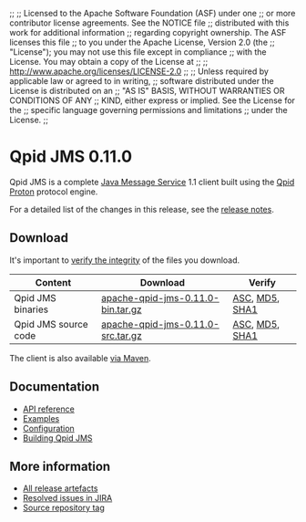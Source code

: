 ;;
;; Licensed to the Apache Software Foundation (ASF) under one
;; or more contributor license agreements.  See the NOTICE file
;; distributed with this work for additional information
;; regarding copyright ownership.  The ASF licenses this file
;; to you under the Apache License, Version 2.0 (the
;; "License"); you may not use this file except in compliance
;; with the License.  You may obtain a copy of the License at
;; 
;;   http://www.apache.org/licenses/LICENSE-2.0
;; 
;; Unless required by applicable law or agreed to in writing,
;; software distributed under the License is distributed on an
;; "AS IS" BASIS, WITHOUT WARRANTIES OR CONDITIONS OF ANY
;; KIND, either express or implied.  See the License for the
;; specific language governing permissions and limitations
;; under the License.
;;

# Qpid JMS 0.11.0

Qpid JMS is a complete [Java Message Service][jms] 1.1 client built
using the [Qpid Proton]({{site_url}}/proton/index.html) protocol engine.

For a detailed list of the changes in this release, see the [release
notes](release-notes.html).

[jms]: http://en.wikipedia.org/wiki/Java_Message_Service

## Download

It's important to [verify the
integrity]({{site_url}}/download.html#verify-what-you-download) of the
files you download.

| Content | Download | Verify |
|---------|----------|--------|
| Qpid JMS binaries | [apache-qpid-jms-0.11.0-bin.tar.gz](http://archive.apache.org/dist/qpid/jms/0.11.0/apache-qpid-jms-0.11.0-bin.tar.gz) | [ASC](https://archive.apache.org/dist/qpid/jms/0.11.0/apache-qpid-jms-0.11.0-bin.tar.gz.asc), [MD5](https://archive.apache.org/dist/qpid/jms/0.11.0/apache-qpid-jms-0.11.0-bin.tar.gz.md5), [SHA1](https://archive.apache.org/dist/qpid/jms/0.11.0/apache-qpid-jms-0.11.0-bin.tar.gz.sha1) |
| Qpid JMS source code | [apache-qpid-jms-0.11.0-src.tar.gz](http://archive.apache.org/dist/qpid/jms/0.11.0/apache-qpid-jms-0.11.0-src.tar.gz) | [ASC](https://archive.apache.org/dist/qpid/jms/0.11.0/apache-qpid-jms-0.11.0-src.tar.gz.asc), [MD5](https://archive.apache.org/dist/qpid/jms/0.11.0/apache-qpid-jms-0.11.0-src.tar.gz.md5), [SHA1](https://archive.apache.org/dist/qpid/jms/0.11.0/apache-qpid-jms-0.11.0-src.tar.gz.sha1) |

The client is also available [via Maven]({{site_url}}/maven.html).

## Documentation


<div class="two-column" markdown="1">

 - [API reference](http://docs.oracle.com/javaee/1.4/api/javax/jms/package-summary.html)
 - [Examples](https://github.com/apache/qpid-jms/tree/0.11.0/qpid-jms-examples)
 - [Configuration](docs/index.html)
 - [Building Qpid JMS](building.html)

</div>


## More information

 - [All release artefacts](http://archive.apache.org/dist/qpid/jms/0.11.0)
 - [Resolved issues in JIRA](https://issues.apache.org/jira/issues/?jql=project+%3D+QPIDJMS+AND+fixVersion+%3D+%270.11.0%27+AND+resolution+%3D+%27fixed%27+ORDER+BY+priority+DESC)
 - [Source repository tag](https://git-wip-us.apache.org/repos/asf/qpid-jms.git/tree/refs/tags/0.11.0)

<script type="text/javascript">
  _deferredFunctions.push(function() {
      if ("0.11.0" === "{{current_jms_release}}") {
          _modifyCurrentReleaseLinks();
      }
  });
</script>